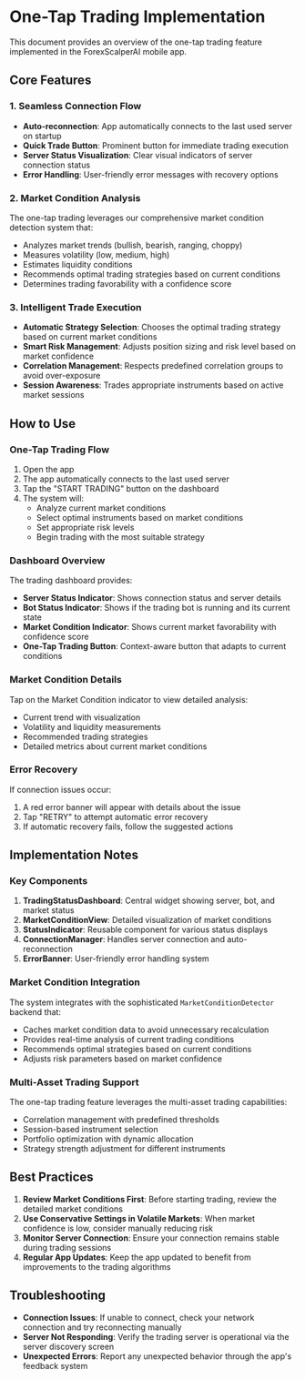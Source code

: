 # One-Tap Trading Implementation

This document provides an overview of the one-tap trading feature implemented in the ForexScalperAI mobile app.

## Core Features

### 1. Seamless Connection Flow

- **Auto-reconnection**: App automatically connects to the last used server on startup
- **Quick Trade Button**: Prominent button for immediate trading execution
- **Server Status Visualization**: Clear visual indicators of server connection status
- **Error Handling**: User-friendly error messages with recovery options

### 2. Market Condition Analysis

The one-tap trading leverages our comprehensive market condition detection system that:

- Analyzes market trends (bullish, bearish, ranging, choppy)
- Measures volatility (low, medium, high)
- Estimates liquidity conditions
- Recommends optimal trading strategies based on current conditions
- Determines trading favorability with a confidence score

### 3. Intelligent Trade Execution

- **Automatic Strategy Selection**: Chooses the optimal trading strategy based on current market conditions
- **Smart Risk Management**: Adjusts position sizing and risk level based on market confidence
- **Correlation Management**: Respects predefined correlation groups to avoid over-exposure
- **Session Awareness**: Trades appropriate instruments based on active market sessions

## How to Use

### One-Tap Trading Flow

1. Open the app
2. The app automatically connects to the last used server
3. Tap the "START TRADING" button on the dashboard
4. The system will:
   - Analyze current market conditions
   - Select optimal instruments based on market conditions
   - Set appropriate risk levels
   - Begin trading with the most suitable strategy

### Dashboard Overview

The trading dashboard provides:

- **Server Status Indicator**: Shows connection status and server details
- **Bot Status Indicator**: Shows if the trading bot is running and its current state
- **Market Condition Indicator**: Shows current market favorability with confidence score
- **One-Tap Trading Button**: Context-aware button that adapts to current conditions

### Market Condition Details

Tap on the Market Condition indicator to view detailed analysis:

- Current trend with visualization
- Volatility and liquidity measurements
- Recommended trading strategies
- Detailed metrics about current market conditions

### Error Recovery

If connection issues occur:

1. A red error banner will appear with details about the issue
2. Tap "RETRY" to attempt automatic error recovery
3. If automatic recovery fails, follow the suggested actions

## Implementation Notes

### Key Components

1. **TradingStatusDashboard**: Central widget showing server, bot, and market status
2. **MarketConditionView**: Detailed visualization of market conditions
3. **StatusIndicator**: Reusable component for various status displays
4. **ConnectionManager**: Handles server connection and auto-reconnection
5. **ErrorBanner**: User-friendly error handling system

### Market Condition Integration

The system integrates with the sophisticated `MarketConditionDetector` backend that:

- Caches market condition data to avoid unnecessary recalculation
- Provides real-time analysis of current trading conditions
- Recommends optimal strategies based on current conditions
- Adjusts risk parameters based on market confidence

### Multi-Asset Trading Support

The one-tap trading feature leverages the multi-asset trading capabilities:

- Correlation management with predefined thresholds
- Session-based instrument selection
- Portfolio optimization with dynamic allocation
- Strategy strength adjustment for different instruments

## Best Practices

1. **Review Market Conditions First**: Before starting trading, review the detailed market conditions
2. **Use Conservative Settings in Volatile Markets**: When market confidence is low, consider manually reducing risk
3. **Monitor Server Connection**: Ensure your connection remains stable during trading sessions
4. **Regular App Updates**: Keep the app updated to benefit from improvements to the trading algorithms

## Troubleshooting

- **Connection Issues**: If unable to connect, check your network connection and try reconnecting manually
- **Server Not Responding**: Verify the trading server is operational via the server discovery screen
- **Unexpected Errors**: Report any unexpected behavior through the app's feedback system
